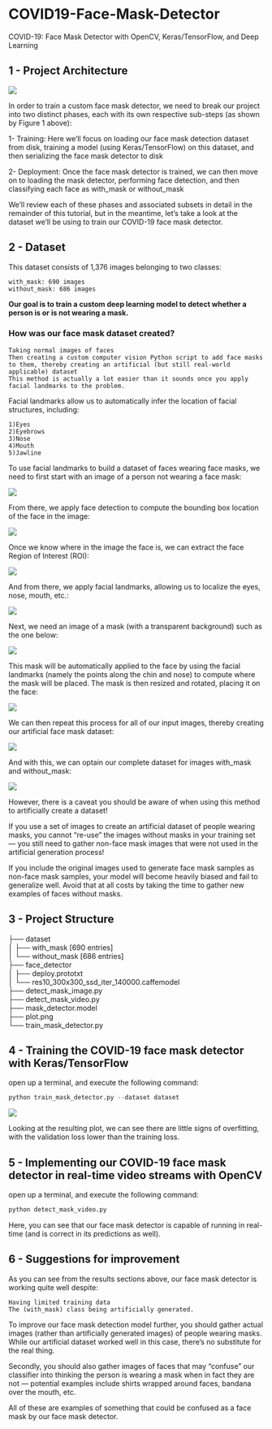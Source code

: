 # COVID19-Face-Mask-Detector
COVID-19: Face Mask Detector with OpenCV, Keras/TensorFlow, and Deep Learning

## 1 - Project Architecture 

<img src="read_me_images/1.png">

In order to train a custom face mask detector, we need to break our project into two distinct phases, each with its own respective sub-steps (as shown by Figure 1 above):

1- Training: Here we’ll focus on loading our face mask detection dataset from disk, training a model (using Keras/TensorFlow) on this dataset, and then serializing the face mask detector to disk

2- Deployment: Once the face mask detector is trained, we can then move on to loading the mask detector, performing face detection, and then classifying each face as with_mask or without_mask

We’ll review each of these phases and associated subsets in detail in the remainder of this tutorial, but in the meantime, let’s take a look at the dataset we’ll be using to train our COVID-19 face mask detector.

## 2 - Dataset 

This dataset consists of 1,376 images belonging to two classes:

    with_mask: 690 images
    without_mask: 686 images

**Our goal is to train a custom deep learning model to detect whether a person is or is not wearing a mask.**

### How was our face mask dataset created?

    Taking normal images of faces
    Then creating a custom computer vision Python script to add face masks to them, thereby creating an artificial (but still real-world applicable) dataset
    This method is actually a lot easier than it sounds once you apply facial landmarks to the problem.

Facial landmarks allow us to automatically infer the location of facial structures, including:

    1)Eyes
    2)Eyebrows
    3)Nose
    4)Mouth
    5)Jawline

To use facial landmarks to build a dataset of faces wearing face masks, we need to first start with an image of a person not wearing a face mask:

<img src="read_me_images/2.jpg">

From there, we apply face detection to compute the bounding box location of the face in the image:

<img src="read_me_images/3.jpg">

Once we know where in the image the face is, we can extract the face Region of Interest (ROI):

<img src="read_me_images/4.jpg">

And from there, we apply facial landmarks, allowing us to localize the eyes, nose, mouth, etc.:

<img src="read_me_images/5.png">

Next, we need an image of a mask (with a transparent background) such as the one below:

<img src="read_me_images/6.png">

This mask will be automatically applied to the face by using the facial landmarks (namely the points along the chin and nose) to compute where the mask will be placed.
The mask is then resized and rotated, placing it on the face:

<img src="read_me_images/7.jpg">

We can then repeat this process for all of our input images, thereby creating our artificial face mask dataset:

<img src="read_me_images/8.jpg">

And with this, we can optain our complete dataset for images with_mask and without_mask:

<img src="read_me_images/9.jpg">

However, there is a caveat you should be aware of when using this method to artificially create a dataset!

If you use a set of images to create an artificial dataset of people wearing masks, you cannot “re-use” the images without masks in your training set — you still need to gather non-face mask images that were not used in the artificial generation process!

If you include the original images used to generate face mask samples as non-face mask samples, your model will become heavily biased and fail to generalize well. Avoid that at all costs by taking the time to gather new examples of faces without masks.

## 3 - Project Structure

├── dataset<br/>
│   ├── with_mask [690 entries]<br/>
│   └── without_mask [686 entries]<br/>
├── face_detector<br/>
│   ├── deploy.prototxt<br/>
│   └── res10_300x300_ssd_iter_140000.caffemodel<br/>
├── detect_mask_image.py<br/>
├── detect_mask_video.py<br/>
├── mask_detector.model<br/>
├── plot.png<br/>
└── train_mask_detector.py<br/>

## 4 - Training the COVID-19 face mask detector with Keras/TensorFlow

open up a terminal, and execute the following command:


```python
python train_mask_detector.py --dataset dataset
```

<img src="read_me_images/10.png">

Looking at the resulting plot, we can see there are little signs of overfitting, with the validation loss lower than the training loss.

## 5 - Implementing our COVID-19 face mask detector in real-time video streams with OpenCV

open up a terminal, and execute the following command:


```python
python detect_mask_video.py
```



Here, you can see that our face mask detector is capable of running in real-time (and is correct in its predictions as well).

## 6 - Suggestions for improvement

As you can see from the results sections above, our face mask detector is working quite well despite:
    
    Having limited training data
    The (with_mask) class being artificially generated.


To improve our face mask detection model further, you should gather actual images (rather than artificially generated images) of people wearing masks.
While our artificial dataset worked well in this case, there’s no substitute for the real thing.

Secondly, you should also gather images of faces that may “confuse” our classifier into thinking the person is wearing a mask when in fact they are not — potential examples include shirts wrapped around faces, bandana over the mouth, etc.

All of these are examples of something that could be confused as a face mask by our face mask detector.